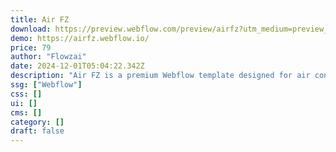 ```yaml
---
title: Air FZ
download: https://preview.webflow.com/preview/airfz?utm_medium=preview_link&utm_source=dashboard&utm_content=airfz&preview=91009ff70a011659aa14f89721a72a33&workflow=sitePreview
demo: https://airfz.webflow.io/
price: 79
author: "Flowzai"
date: 2024-12-01T05:04:22.342Z
description: "Air FZ is a premium Webflow template designed for air conditioning and heating services. Featuring a clean, modern design, this template is perfect for showcasing your services, team, and projects in a professional and engaging way."
ssg: ["Webflow"]
css: []
ui: []
cms: []
category: []
draft: false
---
```

